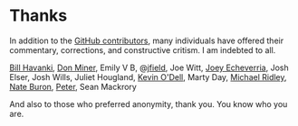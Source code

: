 <!-- title: Thanks -->
<!-- categories: pages -->
<!-- tags: contributors -->
<!-- published: 2015-08-09T19:30:00-05:00 -->
<!-- updated: 2015-10-22T18:30:00-05:00 -->
<!-- summary: A quick thank-you to those who have contributed to this silly little blog. -->

# Thanks

In addition to the [GitHub contributors](https://github.com/technmsg/blog/graphs/contributors), many individuals have offered their commentary, corrections, and constructive critism. I am indebted to all.

[Bill Havanki](http://havanki.us),
[Don Miner](https://www.linkedin.com/in/donaldminer),
Emily V B,
@[jfield](https://twitter.com/jfield),
Joe Witt,
[Joey Echeverria](https://twitter.com/fwiffo),
Josh Elser,
Josh Wills,
Juliet Hougland,
[Kevin O'Dell](https://twitter.com/kevinrodell),
Marty Day,
[Michael Ridley](http://www.michaelridley.info),
[Nate Buron](https://twitter.com/mathrock),
[Peter](https://twitter.com/xoder),
Sean Mackrory

And also to those who preferred anonymity, thank you. You know who you are.
